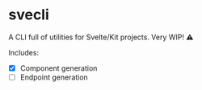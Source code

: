 # svecli
A CLI full of utilities for Svelte/Kit projects.
Very WIP! :warning:

Includes:
- [x] Component generation
- [ ] Endpoint generation
